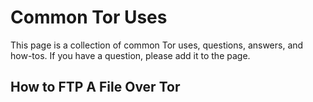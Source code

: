 # Common Tor Uses

This page is a collection of common Tor uses, questions, answers, and how-tos.  If you have a question, please add it to the page.  

## How to FTP A File Over Tor